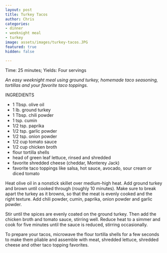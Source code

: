 ```yaml
---
layout: post
title: Turkey Tacos
author: Chris
categories:
- dinner
- weeknight meal
- turkey
image: assets/images/turkey-tacos.JPG
featured: true
hidden: false

---
```

Time: 25 minutes; Yields: Four servings

_An easy weeknight meal using ground turkey, homemade taco seasoning, tortillas and your favorite taco toppings._

INGREDIENTS

* 1 Tbsp. olive oil
* 1 lb. ground turkey
* 1 Tbsp. chili powder
* 1 tsp. cumin
* 1/2 tsp. paprika
* 1/2 tsp. garlic powder
* 1/2 tsp. onion powder
* 1/2 cup tomato sauce
* 1/2 cup chicken broth
* flour tortilla shells
* head of green leaf lettuce, rinsed and shredded
* favorite shredded cheese (cheddar, Monterey Jack)
* favorite taco toppings like salsa, hot sauce, avocado, sour cream or diced tomato

Heat olive oil in a nonstick skillet over medium-high heat. Add ground turkey and brown until cooked through (roughly 10 minutes). Make sure to break apart the turkey as it browns, so that the meat is evenly cooked and the right texture. Add chili powder, cumin, paprika, onion powder and garlic powder.

Stir until the spices are evenly coated on the ground turkey. Then add the chicken broth and tomato sauce, stirring well. Reduce heat to a simmer and cook for five minutes until the sauce is reduced, stirring occasionally.

To prepare your tacos, microwave the flour tortilla shells for a few seconds to make them pliable and assemble with meat, shredded lettuce, shredded cheese and other taco topping favorites.